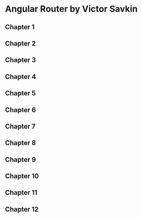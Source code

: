 # Angular Router by Victor Savkin

## Chapter 1
## Chapter 2
## Chapter 3
## Chapter 4
## Chapter 5
## Chapter 6
## Chapter 7
## Chapter 8
## Chapter 9
## Chapter 10
## Chapter 11
## Chapter 12
